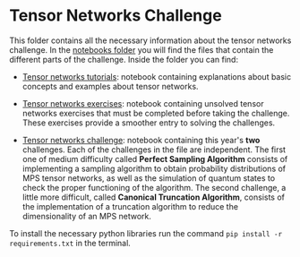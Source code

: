 # **Tensor Networks Challenge**


This folder contains all the necessary information about the tensor networks challenge. In the [notebooks folder](notebooks) you will find the files that contain the different parts of the challenge. Inside the folder you can find:

- [Tensor networks tutorials](notebooks/Tensor_networks_tutorials.ipynb): notebook containing explanations about basic concepts and examples about tensor networks.

- [Tensor networks exercises](notebooks/Tensor_networks_exercises.ipynb): notebook containing unsolved tensor networks exercises that must be completed before taking the challenge. These exercises provide a smoother entry to solving the challenges.

- [Tensor networks challenge](notebooks/Tensor_networks_challenge.ipynb): notebook containing this year's **two** challenges. Each of the challenges in the file are independent. The first one of medium difficulty called **Perfect Sampling Algorithm** consists of implementing a sampling algorithm to obtain probability distributions of MPS tensor networks, as well as the simulation of quantum states to check the proper functioning of the algorithm. The second challenge, a little more difficult, called **Canonical Truncation Algorithm**, consists of the implementation of a truncation algorithm to reduce the dimensionality of an MPS network.


To install the necessary python libraries run the command ```pip install -r requirements.txt``` in the terminal.